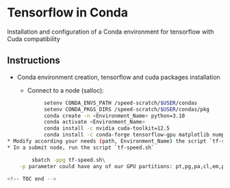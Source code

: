 # Tensorflow in Conda

Installation and configuration of a Conda environment for tensorflow with Cuda compatibility

## Instructions
* Conda environment creation, tensorflow and cuda packages installation

    * Connect to a node (salloc):
```bash
            setenv CONDA_ENVS_PATH /speed-scratch/$USER/condas
            setenv CONDA_PKGS_DIRS /speed-scratch/$USER/condas/pkg
            conda create -n <Environment_Name> python=3.10
            conda activate <Environment_Name>
            conda install -c nvidia cuda-toolkit=12.5
            conda install -c conda-forge tensorflow-gpu matplotlib numpy
* Modify according your needs (path, Environment_Name) the script `tf-speed.sh`
* In a submit node, run the script `tf-speed.sh`

        sbatch -ppg tf-speed.sh\
    -p parameter could have any of our GPU partitions: pt,pg,pa,cl,em,pn
        
<!-- TOC end -->
